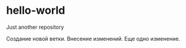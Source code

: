 # hello-world
Just another repository

Создание новой ветки. Внесение изменений.
Еще одно изменение.
